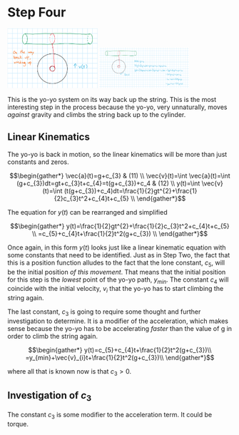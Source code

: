 # Step Four

<img src="Step4.png" alt="Step 1" width="40%">

<img src="Step4Worked.png" alt="Step 1" width="40%">

This is the yo-yo system on its way back up the string. This is the most interesting step in the process because the yo-yo, very unnaturally, moves *against* gravity and climbs the string back up to the cylinder.

## Linear Kinematics
The yo-yo is back in motion, so the linear kinematics will be more than just constants and zeros.

$$\begin{gather*}
\vec{a}(t)=g+c_{3} & (11) \\
\vec{v}(t)=\int \vec{a}(t)=\int (g+c_{3})dt=gt+c_{3}t+c_{4}=t(g+c_{3})+c_4 & (12) \\
y(t)=\int \vec{v}(t)=\int (t(g+c_{3})+c_4)dt=\frac{1}{2}gt^{2}+\frac{1}{2}c_{3}t^2+c_{4}t+c_{5} \\
\end{gather*}$$

The equation for $y(t)$ can be rearranged and simplified

$$\begin{gather*}
y(t)=\frac{1}{2}gt^{2}+\frac{1}{2}c_{3}t^2+c_{4}t+c_{5} \\
=c_{5}+c_{4}t+\frac{1}{2}t^2(g+c_{3}) \\
\end{gather*}$$

Once again, in this form
$y(t)$ looks just like a linear kinematic equation with some constants that need to be identified. Just as in Step Two, the fact that this is a position function alludes to the fact that the lone constant, 
$c_{5}$, will be the initial position *of this movement*. That means that the initial position for this step is the *lowest* point of the yo-yo path,
$y_{min}$. The constant
$c_{4}$ will coincide with the initial velocity,
$v_{i}$ that the yo-yo has to start climbing the string again. 

The last constant,
$c_{3}$ is going to require some thought and further investigation to determine. It is a modifier of the acceleration, which makes sense because the yo-yo has to be accelerating *faster* than the value of g in order to climb the string again.

$$\begin{gather*}
y(t)=c_{5}+c_{4}t+\frac{1}{2}t^2(g+c_{3})\\
=y_{min}+\vec{v}_{i}t+\frac{1}{2}t^2(g+c_{3})\\
\end{gather*}$$

where all that is known now is that
$c_{3} > 0$.

## Investigation of $c_{3}$
The constant
$c_{3}$ is some modifier to the acceleration term. It could be torque. 